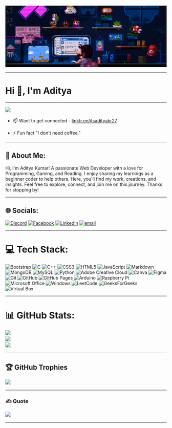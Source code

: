 ![Mario Coding GIF](resources/gif.gif)

---

# Hi 👋, I'm Aditya
---
![](https://komarev.com/ghpvc/?username=itsadityakr&label=Profile%20views&color=0e75b6&style=flat)

- 📫 Want to get connected - [linktr.ee/itsadityakr27](https://linktr.ee/itsadityakr27)

- ⚡ Fun fact "I don't need coffee."
---

## 💫 About Me:  
Hi, I'm Aditya Kumar! A passionate Web Developer with a love for Programming, Gaming, and Reading. I enjoy sharing my learnings as a beginner coder to help others. Here, you'll find my work, creations, and insights. Feel free to explore, connect, and join me on this journey. Thanks for stopping by!

---

## 🌐 Socials:
[![Discord](https://img.shields.io/badge/Discord-%237289DA.svg?logo=discord&logoColor=white)](https://discord.gg/https://discord.com/invite/uJ9arPB6xH) [![Facebook](https://img.shields.io/badge/Facebook-%231877F2.svg?logo=Facebook&logoColor=white)](https://facebook.com/https://www.facebook.com/therealadityakr) [![LinkedIn](https://img.shields.io/badge/LinkedIn-%230077B5.svg?logo=linkedin&logoColor=white)](https://linkedin.com/in/https://www.linkedin.com/authwall?trk=gf&trkInfo=AQGtFDnt9jGN4gAAAZTE9ynAWAsLaSrZU9NYNYsaL6fmZ8UzbGCxFI9XS4ayRfwq5HNl1jax2wxUWV8zts-av3APSQ0kkp3WX-y8e0jZsBReThx0EZNGO-dzsRSUSVYA3Nyt240=&original_referer=https://linktr.ee/&sessionRedirect=https%3A%2F%2Fwww.linkedin.com%2Fin%2Fitsadityakr%2F) [![email](https://img.shields.io/badge/Email-D14836?logo=gmail&logoColor=white)](mailto:itsadityakr27.services@gmail.com) 

---

# 💻 Tech Stack:
![Bootstrap](https://img.shields.io/badge/bootstrap-%238511FA.svg?style=for-the-badge&logo=bootstrap&logoColor=white) ![C](https://img.shields.io/badge/c-%2300599C.svg?style=for-the-badge&logo=c&logoColor=white) ![C++](https://img.shields.io/badge/c++-%2300599C.svg?style=for-the-badge&logo=c%2B%2B&logoColor=white) ![CSS3](https://img.shields.io/badge/css3-%231572B6.svg?style=for-the-badge&logo=css3&logoColor=white) ![HTML5](https://img.shields.io/badge/html5-%23E34F26.svg?style=for-the-badge&logo=html5&logoColor=white) ![JavaScript](https://img.shields.io/badge/javascript-%23323330.svg?style=for-the-badge&logo=javascript&logoColor=%23F7DF1E) ![Markdown](https://img.shields.io/badge/markdown-%23000000.svg?style=for-the-badge&logo=markdown&logoColor=white) ![MongoDB](https://img.shields.io/badge/MongoDB-%234ea94b.svg?style=for-the-badge&logo=mongodb&logoColor=white) ![MySQL](https://img.shields.io/badge/mysql-4479A1.svg?style=for-the-badge&logo=mysql&logoColor=white) ![Python](https://img.shields.io/badge/Python-FFD43B?style=for-the-badge&logo=python&logoColor=blue) ![Adobe Creative Cloud](https://img.shields.io/badge/Adobe%20Creative%20Cloud-DA1F26?style=for-the-badge&logo=Adobe%20Creative%20Cloud&logoColor=white) ![Canva](https://img.shields.io/badge/Canva-%2300C4CC.svg?style=for-the-badge&logo=Canva&logoColor=white) ![Figma](https://img.shields.io/badge/figma-%23F24E1E.svg?style=for-the-badge&logo=figma&logoColor=white) ![Git](https://img.shields.io/badge/git-%23F05033.svg?style=for-the-badge&logo=git&logoColor=white) ![GitHub](https://img.shields.io/badge/github-%23121011.svg?style=for-the-badge&logo=github&logoColor=white) ![GitHub Pages](https://img.shields.io/badge/GitHub%20Pages-222222?style=for-the-badge&logo=github%20Pages&logoColor=white) ![Arduino](https://img.shields.io/badge/-Arduino-00979D?style=for-the-badge&logo=Arduino&logoColor=white) ![Raspberry Pi](https://img.shields.io/badge/-Raspberry_Pi-C51A4A?style=for-the-badge&logo=Raspberry-Pi) ![Microsoft Office](https://img.shields.io/badge/Microsoft_Office-D83B01?style=for-the-badge&logo=microsoft-office&logoColor=white) ![Windows](https://img.shields.io/badge/Windows-0078D6?style=for-the-badge&logo=windows&logoColor=white) ![LeetCode](https://img.shields.io/badge/-LeetCode-FFA116?style=for-the-badge&logo=LeetCode&logoColor=black) ![GeeksForGeeks](    https://img.shields.io/badge/GeeksforGeeks-298D46?style=for-the-badge&logo=geeksforgeeks&logoColor=white) ![Virtual Box](https://img.shields.io/badge/VirtualBox-21416b?style=for-the-badge&logo=VirtualBox&logoColor=white)

---

# 📊 GitHub Stats:
![](https://github-readme-stats.vercel.app/api?username=itsadityakr&theme=github_dark&hide_border=false&include_all_commits=true&count_private=false)<br/>
![](https://github-readme-streak-stats.herokuapp.com/?user=itsadityakr&theme=github_dark&hide_border=false)<br/>
![](https://github-readme-stats.vercel.app/api/top-langs/?username=itsadityakr&theme=github_dark&hide_border=false&include_all_commits=true&count_private=false&layout=compact)

---
## 🏆 GitHub Trophies
![](https://github-profile-trophy.vercel.app/?username=itsadityakr&theme=radical&no-frame=false&no-bg=false&margin-w=4)

---
### ✍️ Quote
![](https://quotes-github-readme.vercel.app/api?type=horizontal&theme=gruvbox)

---